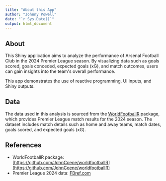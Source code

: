 ```yaml
---
title: "About this App"
author: "Johnny Powell"
date: "`r Sys.Date()`"
output: html_document
---
```

## About

This Shiny application aims to analyze the performance of Arsenal Football Club in the 2024 Premier League season. By visualizing data such as goals scored, goals conceded, expected goals (xG), and match outcomes, users can gain insights into the team's overall performance.

This app demonstrates the use of reactive programming, UI inputs, and Shiny outputs.

## Data

The data used in this analysis is sourced from the [WorldFootballR](https://github.com/JohnCoene/worldfootballR) package, which provides Premier League match results for the 2024 season. The dataset includes match details such as home and away teams, match dates, goals scored, and expected goals (xG).

## References
- WorldFootballR package: [https://github.com/JohnCoene/worldfootballR](https://github.com/JohnCoene/worldfootballR)
- Premier League 2024 data: [FBref.com](https://fbref.com)
